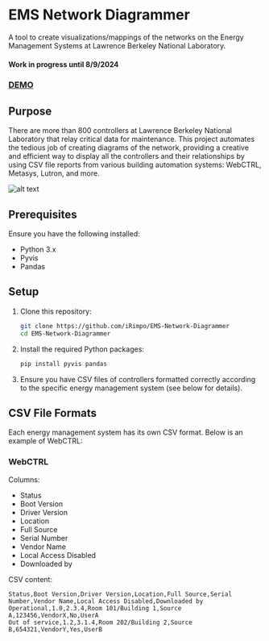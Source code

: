 # EMS Network Diagrammer

A tool to create visualizations/mappings of the networks on the Energy Management Systems at Lawrence Berkeley National Laboratory.

#### Work in progress until 8/9/2024

### [DEMO](https://irimpo.github.io/EMS-Network-Diagrammer/)

## Purpose
There are more than 800 controllers at Lawrence Berkeley National Laboratory that relay critical data for maintenance. This project automates the tedious job of creating diagrams of the network, providing a creative and efficient way to display all the controllers and their relationships by using CSV file reports from various building automation systems: WebCTRL, Metasys, Lutron, and more.

![alt text](https://i.imgur.com/umL2hqY.png)

## Prerequisites

Ensure you have the following installed:
- Python 3.x
- Pyvis
- Pandas

## Setup

1. Clone this repository:
    ```bash
    git clone https://github.com/iRimpo/EMS-Network-Diagrammer
    cd EMS-Network-Diagrammer
    ```

2. Install the required Python packages:
    ```bash
    pip install pyvis pandas
    ```

3. Ensure you have CSV files of controllers formatted correctly according to the specific energy management system (see below for details).

## CSV File Formats

Each energy management system has its own CSV format. Below is an example of WebCTRL:

### WebCTRL

Columns:
- Status
- Boot Version
- Driver Version
- Location
- Full Source
- Serial Number
- Vendor Name
- Local Access Disabled
- Downloaded by

CSV content:
```csv
Status,Boot Version,Driver Version,Location,Full Source,Serial Number,Vendor Name,Local Access Disabled,Downloaded by
Operational,1.0,2.3.4,Room 101/Building 1,Source A,123456,VendorX,No,UserA
Out of service,1.2,3.1.4,Room 202/Building 2,Source B,654321,VendorY,Yes,UserB
```

